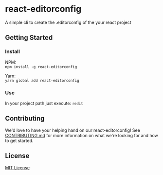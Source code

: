 # react-editorconfig
A simple cli to create the .editorconfig of the your react project

## Getting Started

### Install
NPM:  
`npm install -g react-editorconfig`

Yarn:  
`yarn global add react-editorconfig`

### Use
In your project path just execute:
`redit`

## Contributing

We'd love to have your helping hand on our react-editorconfig! See [CONTRIBUTING.md](https://github.com/davidalves1/react-editorconfig/blob/master/CONTRIBUTING.md) for more information on what we're looking for and how to get started.

## License

[MIT License](https://github.com/davidalves1/react-editorconfig/blob/master/LICENSE.md)
